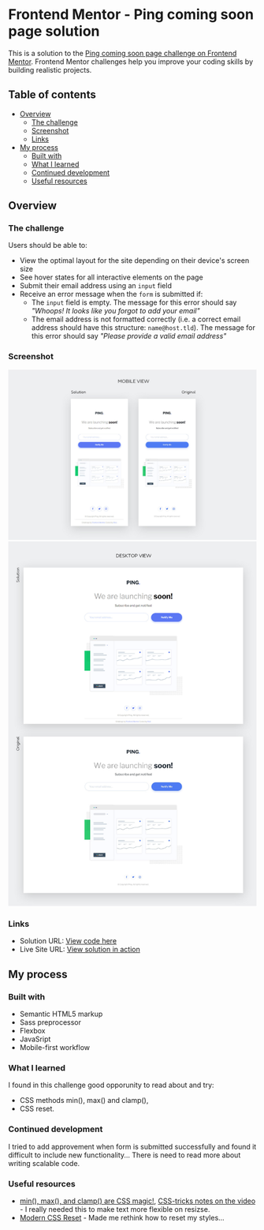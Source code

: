 # Frontend Mentor - Ping coming soon page solution

This is a solution to the [Ping coming soon page challenge on Frontend Mentor](https://www.frontendmentor.io/challenges/ping-single-column-coming-soon-page-5cadd051fec04111f7b848da). Frontend Mentor challenges help you improve your coding skills by building realistic projects. 

## Table of contents

- [Overview](#overview)
  - [The challenge](#the-challenge)
  - [Screenshot](#screenshot)
  - [Links](#links)
- [My process](#my-process)
  - [Built with](#built-with)
  - [What I learned](#what-i-learned)
  - [Continued development](#continued-development)
  - [Useful resources](#useful-resources)

## Overview

### The challenge

Users should be able to:

- View the optimal layout for the site depending on their device's screen size
- See hover states for all interactive elements on the page
- Submit their email address using an `input` field
- Receive an error message when the `form` is submitted if:
	- The `input` field is empty. The message for this error should say *"Whoops! It looks like you forgot to add your email"*
	- The email address is not formatted correctly (i.e. a correct email address should have this structure: `name@host.tld`). The message for this error should say *"Please provide a valid email address"*

### Screenshot

<img src="./solution-screenshots/ping-comming-soon-mobile.jpg">
<img src="./solution-screenshots/ping-comming-soon-desktop.jpg">

### Links

- Solution URL: [View code here](https://github.com/strosi/frontend-mentor-challenges/tree/main/ping-coming-soon-page-master)
- Live Site URL: [View solution in action](https://strosi.github.io/frontend-mentor-challenges/ping-coming-soon-page-master/)

## My process

### Built with

- Semantic HTML5 markup
- Sass preprocessor
- Flexbox
- JavaSript
- Mobile-first workflow

### What I learned

I found in this challenge good opporunity to read about and try:
- CSS methods min(), max() and clamp(),
- CSS reset.

### Continued development

I tried to add approvement when form is submitted successfully and found it difficult to include new functionality... There is need to read more about writing scalable code.

### Useful resources

- [min(), max(), and clamp() are CSS magic!](https://www.youtube.com/watch?v=U9VF-4euyRo), [CSS-tricks notes on the video](https://css-tricks.com/min-max-and-clamp-are-css-magic/) - I really needed this to make text more flexible on resizse.
- [Modern CSS Reset](https://www.joshwcomeau.com/css/custom-css-reset/) - Made me rethink how to reset my styles...
